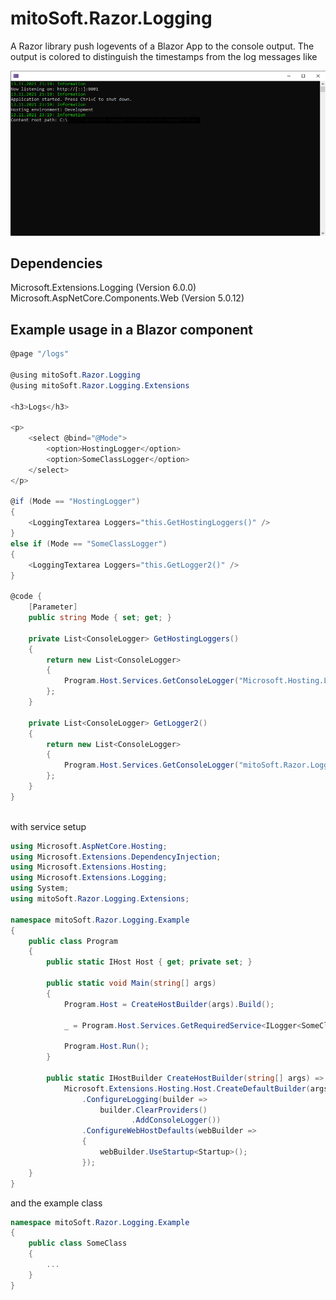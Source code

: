 # mitoSoft.Razor.Logging
A Razor library push logevents of a Blazor App to the console output.
The output is colored to distinguish the timestamps from the log messages like

![Screenshot](ConsoleExample.png)

## Dependencies

Microsoft.Extensions.Logging (Version 6.0.0)
Microsoft.AspNetCore.Components.Web (Version 5.0.12)


## Example usage in a Blazor component

```c#
@page "/logs"

@using mitoSoft.Razor.Logging
@using mitoSoft.Razor.Logging.Extensions

<h3>Logs</h3>

<p>
    <select @bind="@Mode">
        <option>HostingLogger</option>
        <option>SomeClassLogger</option>
    </select>
</p>

@if (Mode == "HostingLogger")
{
    <LoggingTextarea Loggers="this.GetHostingLoggers()" />
}
else if (Mode == "SomeClassLogger")
{
    <LoggingTextarea Loggers="this.GetLogger2()" />
}

@code {
    [Parameter]
    public string Mode { set; get; }

    private List<ConsoleLogger> GetHostingLoggers()
    {
        return new List<ConsoleLogger>
        {
		    Program.Host.Services.GetConsoleLogger("Microsoft.Hosting.Lifetime"),
        };
    }

    private List<ConsoleLogger> GetLogger2()
    {
        return new List<ConsoleLogger>
        {
            Program.Host.Services.GetConsoleLogger("mitoSoft.Razor.Logging.Example.Someclass"),
        };
    }
}
  
```

with service setup

```c#
using Microsoft.AspNetCore.Hosting;
using Microsoft.Extensions.DependencyInjection;
using Microsoft.Extensions.Hosting;
using Microsoft.Extensions.Logging;
using System;
using mitoSoft.Razor.Logging.Extensions;

namespace mitoSoft.Razor.Logging.Example
{
    public class Program
    {
        public static IHost Host { get; private set; }

        public static void Main(string[] args)
        {
            Program.Host = CreateHostBuilder(args).Build();

            _ = Program.Host.Services.GetRequiredService<ILogger<SomeClass>>(); //logger for a arbitrary class

            Program.Host.Run();
        }

        public static IHostBuilder CreateHostBuilder(string[] args) =>
            Microsoft.Extensions.Hosting.Host.CreateDefaultBuilder(args)
                .ConfigureLogging(builder =>
                    builder.ClearProviders()
                           .AddConsoleLogger())
                .ConfigureWebHostDefaults(webBuilder =>
                {
                    webBuilder.UseStartup<Startup>();
                });
    }
}  
```

and the example class 

```c#
namespace mitoSoft.Razor.Logging.Example
{
    public class SomeClass
    {
        ...
    }
}
```

